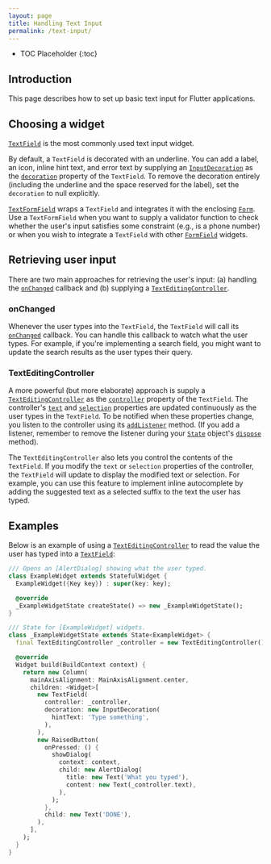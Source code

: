```yaml
---
layout: page
title: Handling Text Input
permalink: /text-input/
---
```


* TOC Placeholder
{:toc}

## Introduction

This page describes how to set up basic text input for Flutter applications.

## Choosing a widget

[`TextField`](https://docs.flutter.io/flutter/material/TextField-class.html)
is the most commonly used text input widget.

By default, a `TextField` is decorated with an underline. You can add a label,
an icon, inline hint text, and error text by supplying an
[`InputDecoration`](https://docs.flutter.io/flutter/material/InputDecoration-class.html)
as the [`decoration`](https://docs.flutter.io/flutter/material/TextField/decoration.html)
property of the `TextField`. To remove the decoration entirely (including the
underline and the space reserved for the label), set the `decoration` to null
explicitly.

[`TextFormField`](https://docs.flutter.io/flutter/material/TextFormField-class.html)
wraps a `TextField` and integrates it with the enclosing
[`Form`](https://docs.flutter.io/flutter/widgets/Form-class.html). Use a
`TextFormField` when you want to supply a validator function to check whether
the user's input satisfies some constraint (e.g., is a phone number) or when you
wish to integrate a `TextField` with other
[`FormField`](https://docs.flutter.io/flutter/widgets/FormField-class.html)
widgets.

## Retrieving user input

There are two main approaches for retrieving the user's input: (a) handling
the [`onChanged`](https://docs.flutter.io/flutter/material/TextField/onChanged.html)
callback and (b) supplying a
[`TextEditingController`](https://docs.flutter.io/flutter/widgets/TextEditingController-class.html).

### onChanged

Whenever the user types into the `TextField`, the `TextField` will call its
[`onChanged`](https://docs.flutter.io/flutter/material/TextField/onChanged.html)
callback. You can handle this callback to watch what the user types. For
example, if you're implementing a search field, you might want to update the
search results as the user types their query.

### TextEditingController

A more powerful (but more elaborate) approach is supply a
[`TextEditingController`](https://docs.flutter.io/flutter/widgets/TextEditingController-class.html)
as the [`controller`](https://docs.flutter.io/flutter/material/TextField/controller.html)
property of the `TextField`. The controller's
[`text`](https://docs.flutter.io/flutter/widgets/TextEditingController/text.html)
and [`selection`](https://docs.flutter.io/flutter/widgets/TextEditingController/selection.html)
properties are updated continuously as the user types in the `TextField`. To be
notified when these properties change, you listen to the controller using its
[`addListener`](https://docs.flutter.io/flutter/foundation/ChangeNotifier/addListener.html)
method. (If you add a listener, remember to remove the listener during your
[`State`](https://docs.flutter.io/flutter/widgets/State-class.html) object's
[`dispose`](https://docs.flutter.io/flutter/widgets/State/dispose.html) method).

The `TextEditingController` also lets you control the contents of the
`TextField`. If you modify the `text` or `selection` properties of the
controller, the `TextField` will update to display the modified text or
selection. For example, you can use this feature to implement inline
autocomplete by adding the suggested text as a selected suffix to the text the
user has typed.

## Examples

Below is an example of using a
[`TextEditingController`](https://docs.flutter.io/flutter/widgets/TextEditingController-class.html)
to read the value the user has typed into a
[`TextField`](https://docs.flutter.io/flutter/material/TextField-class.html):

```dart
/// Opens an [AlertDialog] showing what the user typed.
class ExampleWidget extends StatefulWidget {
  ExampleWidget({Key key}) : super(key: key);

  @override
  _ExampleWidgetState createState() => new _ExampleWidgetState();
}

/// State for [ExampleWidget] widgets.
class _ExampleWidgetState extends State<ExampleWidget> {
  final TextEditingController _controller = new TextEditingController();

  @override
  Widget build(BuildContext context) {
    return new Column(
      mainAxisAlignment: MainAxisAlignment.center,
      children: <Widget>[
        new TextField(
          controller: _controller,
          decoration: new InputDecoration(
            hintText: 'Type something',
          ),
        ),
        new RaisedButton(
          onPressed: () {
            showDialog(
              context: context,
              child: new AlertDialog(
                title: new Text('What you typed'),
                content: new Text(_controller.text),
              ),
            );
          },
          child: new Text('DONE'),
        ),
      ],
    );
  }
}
```
